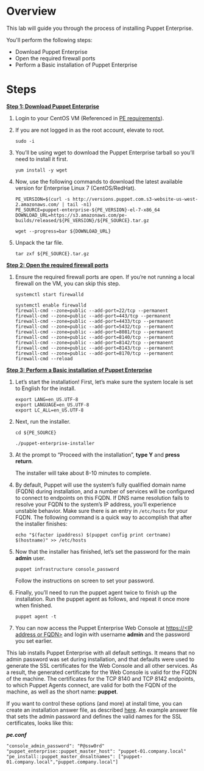 # Overview

This lab will guide you through the process of installing Puppet Enterprise.

You'll perform the following steps:

* Download Puppet Enterprise
* Open the required firewall ports
* Perform a Basic installation of Puppet Enterprise

# Steps

**<span style="text-decoration:underline;">Step 1: Download Puppet Enterprise</span>**



1. Login to your CentOS VM (Referenced in <a href="https://puppet-enterprise-guide.com/theory/pe-prequisites.html#1-puppet-enterprise" target="_blank">PE requirements</a>).
2. If you are not logged in as the root account, elevate to root.
   ```
   sudo -i
   ```
3. You’ll be using wget to download the Puppet Enterprise tarball so you’ll need to install it first.
    ```
    yum install -y wget
    ```
1. Now, use the following commands to download the latest available version for Enterprise Linux 7 (CentOS/RedHat).
 
    ```
    PE_VERSION=$(curl -s http://versions.puppet.com.s3-website-us-west-2.amazonaws.com/ | tail -n1)
    PE_SOURCE=puppet-enterprise-${PE_VERSION}-el-7-x86_64
    DOWNLOAD_URL=https://s3.amazonaws.com/pe-builds/released/${PE_VERSION}/${PE_SOURCE}.tar.gz
    ```
    ```
    wget --progress=bar ${DOWNLOAD_URL}
    ```


2. Unpack the tar file.
   ```
   tar zxf ${PE_SOURCE}.tar.gz
   ```

**<span style="text-decoration:underline;">Step 2: Open the required firewall ports</span>**



1. Ensure the required firewall ports are open. If you’re not running a local firewall on the VM, you can skip this step. 
    ```
    systemctl start firewalld
    ```

    ```
    systemctl enable firewalld
    firewall-cmd --zone=public --add-port=22/tcp --permanent
    firewall-cmd --zone=public --add-port=443/tcp --permanent
    firewall-cmd --zone=public --add-port=4433/tcp --permanent
    firewall-cmd --zone=public --add-port=5432/tcp --permanent
    firewall-cmd --zone=public --add-port=8081/tcp --permanent
    firewall-cmd --zone=public --add-port=8140/tcp --permanent
    firewall-cmd --zone=public --add-port=8142/tcp --permanent
    firewall-cmd --zone=public --add-port=8143/tcp --permanent
    firewall-cmd --zone=public --add-port=8170/tcp --permanent
    firewall-cmd --reload

    ```

**<span style="text-decoration:underline;">Step 3: Perform a Basic installation of Puppet Enterprise</span>**



1. Let’s start the installation!
First, let’s make sure the system locale is set to English for the install.
    ```
    export LANG=en_US.UTF-8
    export LANGUAGE=en_US.UTF-8
    export LC_ALL=en_US.UTF-8
    ```


1. Next, run the installer.
    ```
    cd ${PE_SOURCE}
    ```
    ```
    ./puppet-enterprise-installer
    ```

1. At the prompt to “Proceed with the installation”, **type Y** and **press return**. 
   
   The installer will take about 8-10 minutes to complete.
2. By default, Puppet will use the system’s fully qualified domain name (FQDN) during installation, and a number of services will be configured to connect to endpoints on this FQDN. If DNS name resolution fails to resolve your FQDN to the system’s IP address, you’ll experience unstable behavior. Make sure there is an entry in `/etc/hosts` for your FQDN. The following command is a quick way to accomplish that after the installer finishes:
    ```
    echo "$(facter ipaddress) $(puppet config print certname) $(hostname)" >> /etc/hosts
    ```
1. Now that the installer has finished, let’s set the password for the main **admin** user.
    ```
    puppet infrastructure console_password
    ```
    Follow the instructions on screen to set your password.
1. Finally, you’ll need to run the puppet agent twice to finish up the installation. Run the puppet agent as follows, and repeat it once more when finished.
   ```
   puppet agent -t
   ```
1. You can now access the Puppet Enterprise Web Console at <span style="text-decoration:underline;">https://&lt;IP address or FQDN></span> and login with username **admin** and the password you set earlier.

This lab installs Puppet Enterprise with all default settings. It means that no admin password was set during installation, and that defaults were used to generate the SSL certificates for the Web Console and all other services. As a result, the generated certificate for the Web Console is valid for the FQDN of the machine. The certificates for the TCP 8140 and TCP 8142 endpoints, to which Puppet Agents connect, are valid for both the FQDN of the machine, as well as the short name: **puppet**.

If you want to control these options (and more) at install time, you can create an installation answer file, as described [here](https://puppet.com/docs/pe/2021.2/installing_pe.html#configuration_parameters_and_the_pe.conf_file). An example answer file that sets the admin password and defines the valid names for the SSL certificates, looks like this:

_**pe.conf**_


```
"console_admin_password": "P@ssw0rd"
"puppet_enterprise::puppet_master_host": "puppet-01.company.local"
"pe_install::puppet_master_dnsaltnames": ["puppet-01.company.local","puppet.company.local"]
